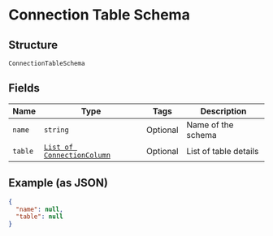 
# Connection Table Schema

## Structure

`ConnectionTableSchema`

## Fields

| Name | Type | Tags | Description |
|  --- | --- | --- | --- |
| `name` | `string` | Optional | Name of the schema |
| `table` | [`List of ConnectionColumn`](../../doc/models/connection-column.md) | Optional | List of table details |

## Example (as JSON)

```json
{
  "name": null,
  "table": null
}
```

